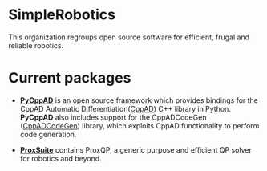 # SimpleRobotics

This organization regroups open source software for efficient, frugal and reliable robotics.

# Current packages

- [**PyCppAD**](https://github.com/Simple-Robotics/pycppad) is an open source framework which provides bindings for the CppAD Automatic Differentiation([CppAD](https://coin-or.github.io/CppAD/doc/cppad.htm)) C++ library in Python. **PyCppAD** also includes support for the CppADCodeGen ([CppADCodeGen](https://github.com/joaoleal/CppADCodeGen)) library, which exploits CppAD functionality to perform code generation.

- [**ProxSuite**](https://github.com/Simple-Robotics/proxsuite) contains ProxQP, a generic purpose and efficient QP solver for robotics and beyond.
